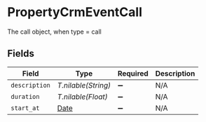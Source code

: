 # PropertyCrmEventCall

The call object, when type = call


## Fields

| Field                                                                | Type                                                                 | Required                                                             | Description                                                          |
| -------------------------------------------------------------------- | -------------------------------------------------------------------- | -------------------------------------------------------------------- | -------------------------------------------------------------------- |
| `description`                                                        | *T.nilable(String)*                                                  | :heavy_minus_sign:                                                   | N/A                                                                  |
| `duration`                                                           | *T.nilable(Float)*                                                   | :heavy_minus_sign:                                                   | N/A                                                                  |
| `start_at`                                                           | [Date](https://ruby-doc.org/stdlib-2.6.1/libdoc/date/rdoc/Date.html) | :heavy_minus_sign:                                                   | N/A                                                                  |